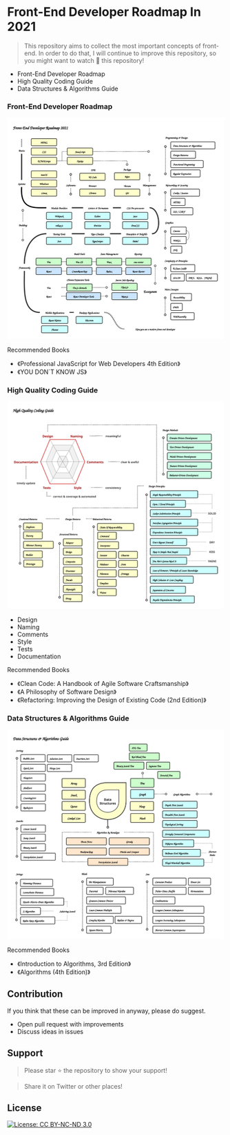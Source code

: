 
# Front-End Developer Roadmap In 2021

> This repository aims to collect the most important concepts of front-end. In order to do that, I will continue to improve this repository, so you might want to watch 🔭 this repository!

* Front-End Developer Roadmap
* High Quality Coding Guide
* Data Structures & Algorithms Guide
  
### Front-End Developer Roadmap

![Front-End Developer Roadmap](./images/2021-FE.svg)


Recommended Books

* 《Professional JavaScript for Web Developers 4th Edition》
* 《YOU DON`T KNOW JS》
  
### High Quality Coding Guide

![CodingGuide](./images/coding.svg)

* Design 
* Naming 
* Comments  
* Style 
* Tests 
* Documentation 

Recommended Books

* 《Clean Code: A Handbook of Agile Software Craftsmanship》
* 《A Philosophy of Software Design》
* 《Refactoring: Improving the Design of Existing Code (2nd Edition)》

### Data Structures & Algorithms Guide

![Data Structures & Algorithms](./images/algorithms.svg)

Recommended Books

* 《Introduction to Algorithms, 3rd Edition》
* 《Algorithms (4th Edition)》

## Contribution

If you think that these can be improved in anyway, please do suggest.

* Open pull request with improvements
* Discuss ideas in issues

## Support

> Please star ⭐️ the repository to show your support!

> Share it on Twitter or other places!

 ## License

[![License: CC BY-NC-ND 3.0](https://img.shields.io/badge/License-CC%20BY--NC--ND%203.0-lightgrey.svg)](https://creativecommons.org/licenses/by-nc-nd/3.0/)

